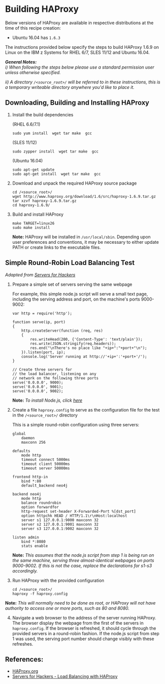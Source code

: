 <!---PACKAGE:HAProxy--->
<!---DISTRO:SLES 12:1.6--->
<!---DISTRO:SLES 11:1.6--->
<!---DISTRO:RHEL 7.1:1.6--->
<!---DISTRO:RHEL 6.6:1.6--->
<!---DISTRO:Ubuntu 16.x:Distro, 1.6--->

# Building HAProxy

Below versions of HAProxy are available in respective distributions at the time of this recipe creation:

*    Ubuntu 16.04 has `1.6.3`

The instructions provided below specify the steps to build HAProxy 1.6.9 on Linux on the IBM z Systems for RHEL 6/7, SLES 11/12 and Ubuntu 16.04.

_**General Notes:**_ 	 
_i) When following the steps below please use a standard permission user unless otherwise specified._

_ii) A directory `/<source_root>/` will be referred to in these instructions, this is a temporary writeable directory anywhere you'd like to place it._

## Downloading, Building and Installing HAProxy
1. Install the build dependencies

      (RHEL 6.6/7.1)
     ```
    sudo yum install  wget tar make  gcc 
     ```
     
     (SLES 11/12)
     ```
    sudo zypper install  wget tar make  gcc
     ```
	 
	 (Ubuntu 16.04)
     ```
	 sudo apt-get update
     sudo apt-get install  wget tar make  gcc
     ```
2.  Download and unpack the required HAProxy source package

        cd /<source_root>/
        wget http://www.haproxy.org/download/1.6/src/haproxy-1.6.9.tar.gz
        tar xzvf haproxy-1.6.9.tar.gz
        cd haproxy-1.6.9/

3.  Build and install HAProxy

        make TARGET=linux26
        sudo make install

    **Note:** HAProxy will be installed in `/usr/local/sbin`. Depending upon user preferences and conventions, it may be necessary to either update PATH or create links to the executable files.

## Simple Round-Robin Load Balancing Test

_Adapted from [Servers for Hackers](https://serversforhackers.com/load-balancing-with-haproxy)_

1.  Prepare a simple set of servers serving the same webpage

    For example, this simple node.js script will serve a small text page, including the serving address and port, on the machine's ports 9000-9002:

        var http = require('http');

        function serve(ip, port)
        {
            http.createServer(function (req, res)
            {
                res.writeHead(200, {'Content-Type': 'text/plain'});
                res.write(JSON.stringify(req.headers));
                res.end("\nThere's no place like "+ip+":"+port+"\n");
            }).listen(port, ip);
            console.log('Server running at http://'+ip+':'+port+'/');
        }

        // Create three servers for
        // the load balancer, listening on any
        // network on the following three ports
        serve('0.0.0.0', 9000);
        serve('0.0.0.0', 9001);
        serve('0.0.0.0', 9002);

    **Note:** *To install Node.js, click [here](http://developer.ibm.com/node/sdk/)*
2.  Create a file `haproxy.config` to serve as the configuration file for the test in the  `/<source_root>/` directory

    This is a simple round-robin configuration using three servers:

        global
            daemon
            maxconn 256

        defaults
            mode http
            timeout connect 5000ms
            timeout client 50000ms
            timeout server 50000ms

        frontend http-in
            bind *:80
            default_backend neo4j

        backend neo4j
            mode http
            balance roundrobin
            option forwardfor
            http-request set-header X-Forwarded-Port %[dst_port]
            option httpchk HEAD / HTTP/1.1\r\nHost:localhost
            server s1 127.0.0.1:9000 maxconn 32
            server s2 127.0.0.1:9001 maxconn 32
            server s3 127.0.0.1:9002 maxconn 32

        listen admin
            bind *:8080
            stats enable

    **Note:** *This assumes that the node.js script from step 1 is being run on the same machine, serving three almost-identical webpages on ports 9000-9002\. If this is not the case, replace the declarations for s1-s3 accordingly.*

3.  Run HAProxy with the provided configuration
      
        cd /<source_root>/
        haproxy -f haproxy.config

  **Note:** *This will normally need to be done as root, or HAProxy will not have authority to access one or more ports, such as 80 and 8080.*

4.  Navigate a web browser to the address of the server running HAProxy. The browser display the webpage from the first of the servers in `haproxy.config`. If the browser is refreshed, it should cycle through the provided servers in a round-robin fashion. If the node.js script from step 1 was used, the serving port number should change visibly with these refreshes.

## [](#references)References:

*   [HAProxy.org](http://www.haproxy.org/)
*   [Servers for Hackers - Load Balancing with HAProxy](https://serversforhackers.com/load-balancing-with-haproxy)
